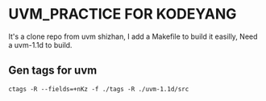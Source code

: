 # UVM_PRACTICE FOR KODEYANG

It's a clone repo from uvm shizhan, I add a Makefile to build it easilly, Need a uvm-1.1d to build.

## Gen tags for uvm

```
ctags -R --fields=+nKz -f ./tags -R ./uvm-1.1d/src
```
